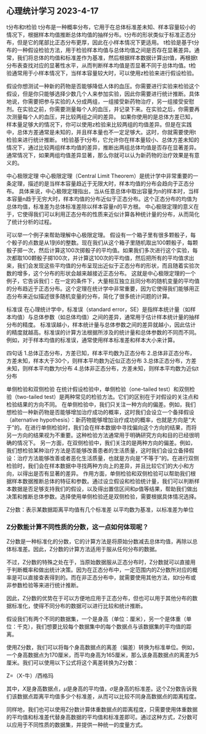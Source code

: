 心理统计学习
2023-4-17
--------------------------------------------------------------------------------



t分布和t检验
t分布是一种概率分布，它用于在总体标准差未知、样本容量较小的情况下，根据样本均值推断总体均值的抽样分布。t分布的形状类似于标准正态分布，但是它的尾部比正态分布更厚，因此在小样本情况下更适用。
t检验是基于t分布的一种假设检验方法，用于检验样本均值与总体均值之间是否存在显著差异。通常，我们将总体的均值和标准差作为基准，然后根据样本数据计算出t值，再根据t分布表查找对应的显著性水平，从而判断样本均值是否显著不同于总体均值。t检验通常用于小样本情况下，当样本容量较大时，可以使用z检验来进行假设检验。

假设你想测试一种新的药物是否能够降低人体的血压。你需要进行实验来检验这个假设，但是你只能够选择少数几个人来参加实验，因此你需要进行统计推断。具体地说，你需要把参与实验的人分成两组，一组接受新药物治疗，另一组接受安慰剂。在实验之前，你需要测量每个人的血压，并记录下来。在实验之后，你需要再次测量每个人的血压，并比较两组之间的差异。
如果你使用的是总体方差已知，样本量足够大的情况下，你可以使用z检验来比较两组的均值差异。但是在实践中，总体方差通常是未知的，并且样本量也不一定足够大。这时，你就需要使用t检验来进行统计推断。
t检验基于t分布，它允许你在样本量较小、总体方差未知的情况下，通过比较两组样本均值的差异，推断出两组总体均值是否存在显著差异。通常情况下，如果两组均值差异显著，那么你就可以认为新药物的治疗效果是有意义的。

中心极限定理
中心极限定理（Central Limit Theorem）是统计学中非常重要的一条定理，描述的是当样本容量趋近于无限大时，样本均值的分布会趋向于正态分布。
具体来说，中心极限定理指出，当从任意总体中取出容量为n的样本时，当样本容量n趋于无穷大时，样本均值的分布近似于正态分布。这个正态分布的均值为总体均值，标准差为总体标准差除以样本容量n的平方根。
中心极限定理的意义在于，它使得我们可以利用正态分布的性质来近似计算各种统计量的分布，从而简化了统计分析的过程。

可以举一个例子来帮助理解中心极限定理。
假设有一个箱子里有很多颗骰子，每个骰子的点数是从1到6的整数。现在我们从这个箱子里随机取出100颗骰子，每颗骰子掷一次，然后计算这100次掷骰子的平均值。如果我们多次进行这个实验，每次都取100颗骰子掷100次，并计算这100次的平均值，然后把所有的平均值求出来，我们会发现这些平均值的分布呈现出近似于正态分布的形状，而且随着实验次数的增多，这个分布的形状会越来越接近正态分布。
这就是中心极限定理的一个例子，它告诉我们：在一定的条件下，大量相互独立且同分布的随机变量的平均值的分布趋近于正态分布。这个定理在统计学中非常重要，因为它使得我们能够用正态分布来近似描述很多随机变量的分布，简化了很多统计问题的计算。

标准误
在心理统计学中，标准误（standard error，SE）是指样本统计量（如样本均值）与总体参数（如总体均值）之间的差异，通常用于估计样本统计量的抽样分布的精度。
标准误越小，样本统计量与总体参数之间的差异就越小，因此估计的精度就越高。标准误的计算方法根据所涉及的统计量和总体参数的不同而不同。例如，对于样本均值的标准误，通常使用样本标准差和样本大小来计算。

四句话
1.总体正态分布，方差已知，样本平均数为正态分布
2.总体非正态分布，方差未知，样本大于30个，则样本平均数为近似正态分布
3.总体正态分布，方差未知，则样本平均数为t分布
4.总体非正态分布，方差未知，则样本平均数为近似t分布

单侧检验和双侧检验
在统计假设检验中，单侧检验（one-tailed test）和双侧检验（two-tailed test）是两种常见的检验方法。它们的区别在于对假设的关注点和检验结果的方向不同。
在单侧检验中，我们只关注一种方向的偏差。例如，我们想检验一种新药物是否能够增加治疗成功的概率，这时我们会设立一个备择假设（alternative hypothesis）：新药物能够增加治疗成功的概率，也就是方向是“大于”的。在进行单侧检验时，我们会在样本数据中寻找偏向这个方向的结果，而将另一方向的结果视为不重要。这种检验方法通常用于明确研究方向和目的已经很明确的情况下。
另一方面，在双侧检验中，我们关注的是两种方向的偏差。例如，我们想检验某种治疗方法是否能够改善患者的生活质量，这时我们会设立备择假设：治疗方法能够改善或者恶化生活质量，也就是方向是“不等于”的。在进行双侧检验时，我们会在样本数据中寻找两种方向上的差异，并且比较它们的大小和方向，以得出是否有显著的差异。
作用方面，单侧检验和双侧检验可以帮助我们根据样本数据推断总体的特征和参数。通过设立假设和检验统计量，我们可以判断样本数据是否足够支持我们的假设，以及得出置信区间和p值等结果，帮助我们做出决策和推断总体参数。选择使用单侧检验还是双侧检验，需要根据具体情况选择。

Z分数：表示某数据距离平均值有几个标准差
以平均数为基准，以标准差为单位


### Z分数能计算不同性质的分数，这一点如何体现呢？

Z分数是一种标准化的分数，它的计算方法是将原始分数减去总体均值，再除以总体标准差。因此，Z分数的计算方法适用于服从任何分布的数据。

不过，Z分数的特殊之处在于，当原始数据服从正态分布时，Z分数就可以直接用于判断概率和做出统计决策。因为在正态分布中，一定范围内的Z分数所对应的概率是可以直接查表得到的。而在非正态分布中，就需要使用其他方法，如t分布或非参数检验等来进行统计推断。

因此，Z分数的优势在于可以方便地应用于正态分布，但也可以用于其他分布的数据标准化，使得不同分布的数据可以进行比较和统计推断。





假设我们有两个不同的数据集，一个是身高（单位：厘米），另一个是体重（单位：千克），我们想要比较每个数据集中的每个数据点与该数据集的平均值的距离。

使用Z分数，我们可以将每个身高数据点的离差（偏差）转换为标准单位。例如，一个身高数据点为170厘米，而平均身高为165厘米，那么该身高数据点的离差为5厘米。我们可以使用以下公式将这个离差转换为Z分数：


Z=（X-牛）/西格玛
 

其中，$X$是身高数据点，$\mu$是身高的平均值，$\sigma$是身高的标准差。这个Z分数告诉我们该数据点距离平均值多少个标准差，从而可以比较不同身高数据点的距离程度。

同样地，我们也可以使用Z分数计算体重数据点的距离程度，只需要使用体重数据的平均值和标准差代替身高数据的平均值和标准差即可。通过这种方式，Z分数可以应用于不同性质的数据集，并提供一种统一的度量方式。

